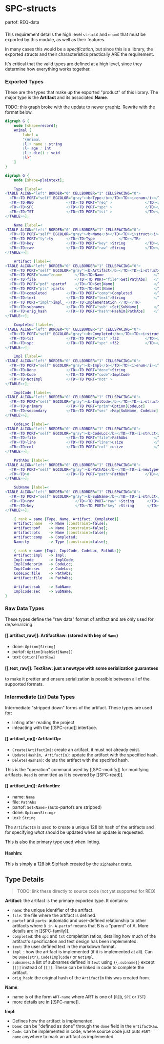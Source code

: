 # SPC-structs
partof: REQ-data
###
This requirement details the high level `struct`s and `enum`s that must be
exported by this module, as well as their features.

In many cases this would be a *specification*, but since this is a library,
the exported structs and their characteristics practically ARE the
requirement.

It's critical that the valid types are defined at a high level, since
they determine how everything works together.

### Exported Types
These are the types that make up the exported "product" of this library. The
major type is the **Artifact** and its associated **Name**.

TODO: this graph broke with the update to newer graphiz. Rewrite with the format below.

```dot
digraph G {
    node [shape=record];
    Animal [
        label =
        "{Animal
        \l|+ name : string
        \l+ age : int
        \l|+ die() : void
        \l}"
    ]
}
```

```dot
digraph G {
    node [shape=plaintext];

    Type [label=<
<TABLE ALIGN="left" BORDER="0" CELLBORDER="1" CELLSPACING="0">
  <TR><TD PORT="self" BGCOLOR="gray"><b>Type</b></TD><TD><i>enum</i></TD></TR>
  <TR><TD>REQ               </TD><TD PORT="req" >               </TD></TR>
  <TR><TD>SPC               </TD><TD PORT="spc" >               </TD></TR>
  <TR><TD>TST               </TD><TD PORT="tst" >               </TD></TR>
</TABLE>>];

    Name [label=<
<TABLE ALIGN="left" BORDER="0" CELLBORDER="1" CELLSPACING="0">
  <TR><TD PORT="self" BGCOLOR="gray"><b>Name</b></TD><TD><i>struct</i></TD></TR>
  <TR><TD PORT="ty">ty      </TD><TD>Type           </TD></TR>
  <TR><TD>key               </TD><TD PORT="key" >String         </TD></TR>
  <TR><TD>raw               </TD><TD PORT="raw" >String         </TD></TR>
</TABLE>>];

    Artifact [label=<
<TABLE ALIGN="left" BORDER="0" CELLBORDER="1" CELLSPACING="0">
  <TR><TD PORT="self" BGCOLOR="gray"><b>Artifact</b></TD><TD><i>struct</i></TD></TR>
  <TR><TD PORT="name">name      </TD><TD>Name                       </TD></TR>
  <TR><TD>file                  </TD><TD PORT="file">Set[PathAbs]   </TD></TR>
  <TR><TD PORT="pof" >partof    </TD><TD>Set[Name]                  </TD></TR>
  <TR><TD PORT="pts" >parts     </TD><TD>Set[Name]                  </TD></TR>
  <TR><TD>completed         </TD><TD PORT="comp">Completed          </TD></TR>
  <TR><TD>text              </TD><TD PORT="text">String             </TD></TR>
  <TR><TD PORT="impl">impl_ </TD><TD>Implementation </TD></TR>
  <TR><TD>subnames          </TD><TD PORT="sub" >Set[SubName]       </TD></TR>
  <TR><TD>orig_hash         </TD><TD PORT="hash">HashIm[PathAbs]    </TD></TR>
</TABLE>>];

    Completed [label=<
<TABLE ALIGN="left" BORDER="0" CELLBORDER="1" CELLSPACING="0">
  <TR><TD PORT="self" BGCOLOR="gray"><b>Completed</b></TD><TD><i>struct</i></TD></TR>
  <TR><TD>tst               </TD><TD PORT="tst" >f32            </TD></TR>
  <TR><TD>spc               </TD><TD PORT="spc" >f32            </TD></TR>
</TABLE>>];

    Impl [label=<
<TABLE ALIGN="left" BORDER="0" CELLBORDER="1" CELLSPACING="0">
  <TR><TD PORT="self" BGCOLOR="gray"><b>Impl</b></TD><TD><i>enum</i></TD></TR>
  <TR><TD>Done              </TD><TD PORT="done">String                 </TD></TR>
  <TR><TD>Code              </TD><TD PORT="code">ImplCode               </TD></TR>
  <TR><TD>NotImpl           </TD><TD PORT="not" >                       </TD></TR>
</TABLE>>];

    ImplCode [label=<
<TABLE ALIGN="left" BORDER="0" CELLBORDER="1" CELLSPACING="0">
  <TR><TD PORT="self" BGCOLOR="gray"><b>ImplCode</b></TD><TD><i>struct</i></TD></TR>
  <TR><TD>primary           </TD><TD PORT="prim">Option[CodeLoc]        </TD></TR>
  <TR><TD>secondary         </TD><TD PORT="sec" >Map[SubName, CodeLoc]  </TD></TR>
</TABLE>>];

    CodeLoc [label=<
<TABLE ALIGN="left" BORDER="0" CELLBORDER="1" CELLSPACING="0">
  <TR><TD PORT="self" BGCOLOR="gray"><b>CodeLoc</b></TD><TD><i>struct</i>  </TD></TR>
  <TR><TD>file              </TD><TD PORT="file">PathAbs            </TD></TR>
  <TR><TD>line              </TD><TD PORT="line">usize              </TD></TR>
  <TR><TD>col               </TD><TD PORT="col" >usize              </TD></TR>
</TABLE>>];

    PathAbs [label=<
<TABLE ALIGN="left" BORDER="0" CELLBORDER="1" CELLSPACING="0">
  <TR><TD PORT="self" BGCOLOR="gray"><b>PathAbs</b></TD><TD><i>newtype</i></TD></TR>
  <TR><TD>0                 </TD><TD PORT="path">PathBuf        </TD></TR>
</TABLE>>];

    SubName [label=<
<TABLE ALIGN="left" BORDER="0" CELLBORDER="1" CELLSPACING="0">
  <TR><TD PORT="self" BGCOLOR="gray"><b>SubName</b></TD><TD><i>struct</i></TD></TR>
  <TR><TD>raw                   </TD><TD PORT="raw" >String      </TD></TR>
  <TR><TD>key                   </TD><TD PORT="key" >String      </TD></TR>
</TABLE>>];

    { rank = same {Type, Name, Artifact, Completed}}
    Artifact:name   -> Name [constraint=false];
    Artifact:pof    -> Name [constraint=false];
    Artifact:pts    -> Name [constraint=false];
    Artifact:comp   -> Completed;
    Name:ty         -> Type [constraint=false];

    { rank = same {Impl, ImplCode, CodeLoc, PathAbs}}
    Artifact:impl   -> Impl;
    Impl:code       -> ImplCode;
    ImplCode:prim   -> CodeLoc;
    ImplCode:sec    -> CodeLoc;
    CodeLoc:file    -> PathAbs;
    Artifact:file   -> PathAbs;

    Artifact:sub    -> SubName
    ImplCode:sec    -> SubName;
}
```

### Raw Data Types
These types define the "raw data" format of artifact and are only used
for de/serializing.

#### [[.artifact_raw]]: ArtifactRaw: (stored with key of `Name`)
- done: `Option[String]`
- partof: `Option[HashSet[Name]]`
- text: `Option[TextRaw]`

#### [[.text_raw]]: TextRaw: just a newtype with some serialization guarantees
to make it prettier and ensure serialization is possible between
all of the supported formats.

### Intermediate (`Im`) Data Types
Intermediate "stripped down" forms of the artifact. These types are used for:
- linting after reading the project
- inteacting with the [[SPC-crud]] interface.

#### [[.artifact_op]]: ArtifactOp:
- `Create(ArtifactIm)`: create an artifact, it must not already exist.
- `Update(HashIm, ArtifactIm)`: update the artifact with the specified hash.
- `Delete(HashIm)`: delete the artifact with the specifed hash.

This is the "operation" command used by [[SPC-modify]] for modifying artifacts.
`Read` is ommitted as it is covered by [[SPC-read]].

#### [[.artifact_im]]: ArtifactIm:
- name: `Name`
- file: `PathAbs`
- partof: `Set<Name>` (auto-partofs are stripped)
- done: `Option<String>`
- text: `String`

The `ArtifactIm` is used to create a unique 128 bit hash of the artifacts and
for specifying *what* should be updated when an update is requested.

This is also the primary type used when linting.

#### HashIm:
This is simply a 128 bit SipHash created by the [`siphasher` crate][1].

[1]: https://doc.servo.org/siphasher/sip128/struct.Hash128.html


## Type Details
> TODO: link these directly to source code (not yet supported for REQ)

**Artifact**: the artifact is the primary exported type. It contains:
  - `name`: the unique identifier of the artifact.
  - `file`: the file where the artifact is defined.
  - `partof` and `parts`: automatic and user-defined relationship to other
    artifacts where `B in A.partof` means that B is a "parent" of A.
    More details are in [[SPC-family]].
  - `completed`: the `spc` and `tst` completion ratios, detailing how much of
    the artifact's specification and test design has been implemented.
  - `text`: the user defined text in the markdown format.
  - `impl_`: how the artifact is implemented (if it is implemented at all). Can
    be `Done(str)`, `Code(ImplCode)` or `NotIMpl`.
  - `subnames`: a list of subnames defined in `text` using `{{.subname}}`
    except `[[]]` instead of `[[]]`. These can be linked in code to complete
    the artifact.
  - `orig_hash`: the original hash of the `ArtifactIm` this was created from.

**Name**:
  - name is of the form `ART-name` where ART is one of {`REQ`, `SPC` or `TST`}
  - more details are in [[SPC-name]].

**Impl**:
  - Defines how the artifact is implemented.
  - `Done`: can be "defined as done" through the `done` field in the
    `ArtifactRaw`.
  - `Code`: can be implemented in code, where source code just puts `#ART-name`
    anywhere to mark an artifact as implemented.